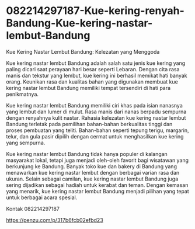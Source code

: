 # 082214297187-Kue-kering-renyah-Bandung-Kue-kering-nastar-lembut-Bandung

Kue Kering Nastar Lembut Bandung: Kelezatan yang Menggoda

Kue kering nastar lembut Bandung adalah salah satu jenis kue kering yang paling dicari saat perayaan hari besar seperti Lebaran. Dengan cita rasa manis dan tekstur yang lembut, kue kering ini berhasil memikat hati banyak orang. Keunikan rasa dan kualitas bahan yang digunakan membuat kue kering nastar lembut Bandung memiliki tempat tersendiri di hati para penikmatnya.

Kue kering nastar lembut Bandung memiliki ciri khas pada isian nanasnya yang lembut dan lumer di mulut. Rasa manis dari nanas berpadu sempurna dengan renyahnya kulit nastar. Rahasia kelezatan kue kering nastar lembut Bandung terletak pada pemilihan bahan-bahan berkualitas tinggi dan proses pembuatan yang teliti. Bahan-bahan seperti tepung terigu, margarin, telur, dan gula pasir dipilih dengan cermat untuk menghasilkan kue kering yang sempurna.

Kue kering nastar lembut Bandung tidak hanya populer di kalangan masyarakat lokal, tetapi juga menjadi oleh-oleh favorit bagi wisatawan yang berkunjung ke Bandung. Banyak toko kue dan bakery di Bandung yang menawarkan kue kering nastar lembut dengan berbagai varian rasa dan ukuran. Selain sebagai camilan, kue kering nastar lembut Bandung juga sering dijadikan sebagai hadiah untuk kerabat dan teman. Dengan kemasan yang menarik, kue kering nastar lembut Bandung menjadi pilihan yang tepat untuk berbagai acara spesial.

Kontak
082214297187

https://penzu.com/p/317b6fcb02efbd23
